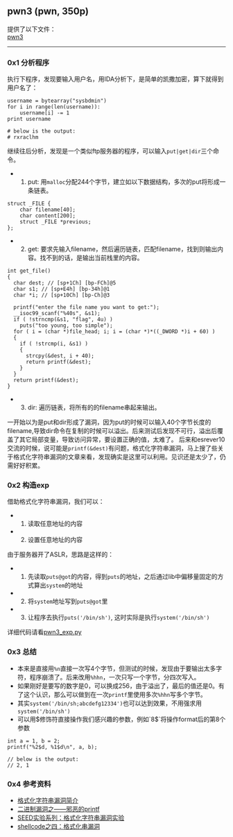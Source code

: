 ## pwn3 (pwn, 350p)

提供了以下文件：  
[pwn3](./pwn3)

---------------------------------------

### 0x1 分析程序
执行下程序，发现要输入用户名，用IDA分析下，是简单的凯撒加密，算下就得到用户名了：

```
username = bytearray("sysbdmin")
for i in range(len(username)):
    username[i] -= 1
print username

# below is the output:
# rxraclhm
```

继续往后分析，发现是一个类似ftp服务器的程序，可以输入`put|get|dir`三个命令。
+ 1. put: 用`malloc`分配244个字节，建立如以下数据结构，多次的put将形成一条链表。
```
struct _FILE {
	char filename[40]; 
	char content[200];
	struct _FILE *previous;
};
```

+ 2. get: 要求先输入filename，然后遍历链表，匹配filename，找到则输出内容。找不到的话，是输出当前栈里的内容。
```
int get_file()
{
  char dest; // [sp+1Ch] [bp-FCh]@5
  char s1; // [sp+E4h] [bp-34h]@1
  char *i; // [sp+10Ch] [bp-Ch]@3

  printf("enter the file name you want to get:");
  __isoc99_scanf("%40s", &s1);
  if ( !strncmp(&s1, "flag", 4u) )
    puts("too young, too simple");
  for ( i = (char *)file_head; i; i = (char *)*((_DWORD *)i + 60) )
  {
    if ( !strcmp(i, &s1) )
    {
      strcpy(&dest, i + 40);
      return printf(&dest);
    }
  }
  return printf(&dest);
}
```

+ 3. dir: 遍历链表，将所有的的filename串起来输出。


一开始以为是put和dir形成了漏洞，因为put的时候可以输入40个字节长度的filename,导致dir命令在复制的时候可以溢出。后来测试后发现不可行，溢出后覆盖了其它局部变量，导致访问异常，要设置正确的值，太难了。
后来和esrever10交流的时候，说可能是`printf(&dest)`有问题，格式化字符串漏洞，马上搜了些关于格式化字符串漏洞的文章来看，发现确实是这里可以利用。见识还是太少了，仍需好好积累。

### 0x2 构造exp
借助格式化字符串漏洞，我们可以：
+ 1. 读取任意地址的内容
+ 2. 设置任意地址的内容

由于服务器开了ASLR，思路是这样的：
+ 1. 先读取`puts@got`的内容，得到`puts`的地址，之后通过lib中偏移量固定的方式算出`system`的地址
+ 2. 将`system`地址写到`puts@got`里
+ 3. 让程序去执行`puts('/bin/sh')`, 这时实际是执行`system('/bin/sh')`

详细代码请看[pwn3_exp.py](./pwn3_exp.py)

### 0x3 总结
+ 本来是直接用`%n`直接一次写4个字节，但测试的时候，发现由于要输出太多字符，程序崩溃了。后来改用`%hhn`，一次只写一个字节，分四次写入。
+ 如果刚好是要写的数字是0，可以换成256，由于溢出了，最后的值还是0。有了这个认识，那么可以做到在一次`printf`里使用多次`%hhn`写多个字节。
+ 其实`system('/bin/sh;abcdefg12334')`也可以达到效果，不用强求用`system('/bin/sh')`
+ 可以用$修饰符直接操作我们感兴趣的参数，例如`8$`将操作format后的第8个参数
```
int a = 1, b = 2;
printf("%2$d, %1$d\n", a, b);

// below is the output:
// 2, 1
```

### 0x4 参考资料
+ [格式化字符串漏洞简介](http://drops.wooyun.org/binary/7714)
+ [二进制漏洞之——邪恶的printf](http://drops.wooyun.org/binary/6259)
+ [SEED实验系列：格式化字符串漏洞实验 ](http://www.freebuf.com/articles/network/62473.html)
+ [shellcode之四：格式化串漏洞 ](http://blog.csdn.net/azloong/article/details/6158458)

